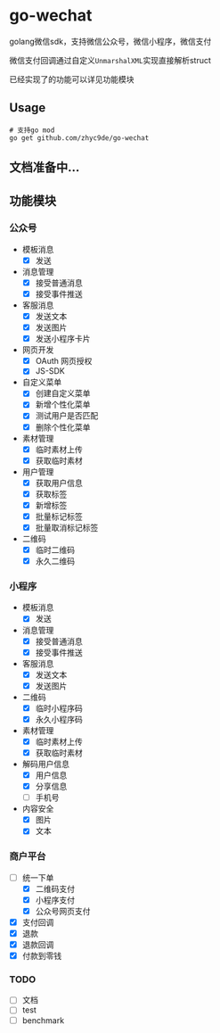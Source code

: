 # go-wechat

golang微信sdk，支持微信公众号，微信小程序，微信支付

微信支付回调通过自定义`UnmarshalXML`实现直接解析struct

已经实现了的功能可以详见功能模块

## Usage

```
# 支持go mod
go get github.com/zhyc9de/go-wechat
```

## 文档准备中...

## 功能模块
### 公众号
- 模板消息
    - [x] 发送
- 消息管理
    - [x] 接受普通消息
    - [x] 接受事件推送
- 客服消息
    - [x] 发送文本
    - [x] 发送图片
    - [x] 发送小程序卡片
- 网页开发
    - [x] OAuth 网页授权
    - [x] JS-SDK
- 自定义菜单
    - [x] 创建自定义菜单
    - [x] 新增个性化菜单
    - [x] 测试用户是否匹配
    - [x] 删除个性化菜单
- 素材管理
    - [x] 临时素材上传
    - [x] 获取临时素材
- 用户管理
    - [x] 获取用户信息
    - [x] 获取标签
    - [x] 新增标签
    - [x] 批量标记标签
    - [x] 批量取消标记标签
- 二维码
    - [x] 临时二维码
    - [x] 永久二维码

### 小程序
- 模板消息
    - [x] 发送
- 消息管理
    - [x] 接受普通消息
    - [x] 接受事件推送
- 客服消息
    - [x] 发送文本
    - [x] 发送图片
- 二维码
    - [x] 临时小程序码
    - [x] 永久小程序码
- 素材管理
    - [x] 临时素材上传
    - [x] 获取临时素材
- 解码用户信息
    - [x] 用户信息
    - [x] 分享信息
    - [ ] 手机号
- 内容安全
    - [x] 图片
    - [x] 文本

### 商户平台
- [ ] 统一下单
    - [x] 二维码支付
    - [x] 小程序支付
    - [x] 公众号网页支付
- [x] 支付回调
- [x] 退款
- [x] 退款回调
- [x] 付款到零钱

### TODO
- [ ] 文档
- [ ] test
- [ ] benchmark